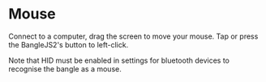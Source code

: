# Mouse

Connect to a computer, drag the screen to move your mouse. Tap or press the BangleJS2's button to left-click.

Note that HID must be enabled in settings for bluetooth devices to recognise the bangle as a mouse.
